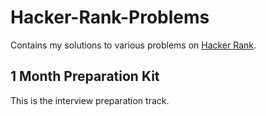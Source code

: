 # Hacker-Rank-Problems

Contains my solutions to various problems on [Hacker Rank](https://www.hackerrank.com).

## 1 Month Preparation Kit

This is the interview preparation track.
